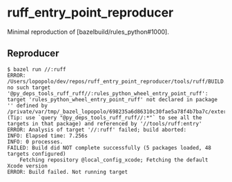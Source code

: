 # ruff_entry_point_reproducer

Minimal reproduction of [bazelbuild/rules_python#1000].

[bazelbuild/rules_python#]: https://github.com/bazelbuild/rules_python/issues/1000

## Reproducer

```console
$ bazel run //:ruff
ERROR: /Users/lopopolo/dev/repos/ruff_entry_point_reproducer/tools/ruff/BUILD.bazel:18:6: no such target '@py_deps_tools_ruff_ruff//:rules_python_wheel_entry_point_ruff': target 'rules_python_wheel_entry_point_ruff' not declared in package '' defined by /private/var/tmp/_bazel_lopopolo/698235a6d86310c30fae5a78f4b7ba7c/external/py_deps_tools_ruff_ruff/BUILD.bazel (Tip: use `query "@py_deps_tools_ruff_ruff//:*"` to see all the targets in that package) and referenced by '//tools/ruff:entry'
ERROR: Analysis of target '//:ruff' failed; build aborted:
INFO: Elapsed time: 7.256s
INFO: 0 processes.
FAILED: Build did NOT complete successfully (5 packages loaded, 48 targets configured)
    Fetching repository @local_config_xcode; Fetching the default Xcode version
ERROR: Build failed. Not running target
```
